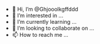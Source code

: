 - 👋 Hi, I’m @Ghjooolkgffddd
- 👀 I’m interested in ...
- 🌱 I’m currently learning ...
- 💞️ I’m looking to collaborate on ...
- 📫 How to reach me ...

<!---
Ghjooolkgffddd/Ghjooolkgffddd is a ✨ special ✨ repository because its `README.md` (this file) appears on your GitHub profile.
You can click the Preview link to take a look at your changes.
--->
